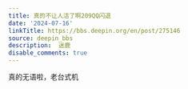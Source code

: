 ```yaml
---
title: 真的不让人活了啊209QQ闪退
date: '2024-07-16'
linkTitle: https://bbs.deepin.org/en/post/275146
source: deepin_bbs
description:  迷鹿 
disable_comments: true
---
```

真的无语啦，老台式机
